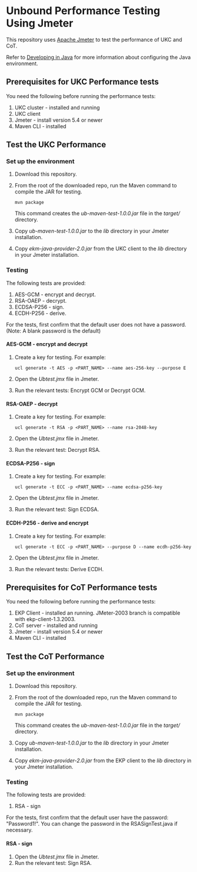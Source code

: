 # Unbound Performance Testing Using Jmeter

This repository uses [Apache Jmeter](https://jmeter.apache.org/) to test the performance of UKC and CoT.

Refer to [Developing in Java](https://www.unboundtech.com/docs/UKC/UKC_Developers_Guide/HTML/Content/Products/UKC-EKM/UKC_Developers_Guide/DevelopingInJava/Developing_in_Java.htm) for more information about configuring the Java environment.

## Prerequisites for UKC Performance tests

You need the following before running the performance tests:
1. UKC cluster - installed and running
1. UKC client
1. Jmeter - install version 5.4 or newer
1. Maven CLI - installed

## Test the UKC Performance

### Set up the environment

1. Download this repository.
1. From the root of the downloaded repo, run the Maven command to compile the JAR for testing.

    `mvn package`
	
    This command creates the *ub-maven-test-1.0.0.jar* file in the *target/* directory.
1. Copy *ub-maven-test-1.0.0.jar* to the *lib* directory in your Jmeter installation.
1. Copy *ekm-java-provider-2.0.jar* from the UKC client to the *lib* directory in your Jmeter installation.

### Testing

The following tests are provided:
1. AES-GCM - encrypt and decrypt.
2. RSA-OAEP - decrypt.
3. ECDSA-P256 - sign.
4. ECDH-P256 - derive.

For the tests, first confirm that the default user does not have a password. (Note: A blank password is the default)

#### AES-GCM - encrypt and decrypt
1. Create a key for testing. For example:

    `ucl generate -t AES -p <PART_NAME> --name aes-256-key --purpose E`
1. Open the *Ubtest.jmx* file in Jmeter.
1. Run the relevant tests: Encrypt GCM or Decrypt GCM.

#### RSA-OAEP - decrypt
1. Create a key for testing. For example:

    `ucl generate -t RSA -p <PART_NAME> --name rsa-2048-key`
1. Open the *Ubtest.jmx* file in Jmeter.
1. Run the relevant test: Decrypt RSA.

#### ECDSA-P256 - sign
1. Create a key for testing. For example:

    `ucl generate -t ECC -p <PART_NAME> --name ecdsa-p256-key`
1. Open the *Ubtest.jmx* file in Jmeter.
1. Run the relevant test: Sign ECDSA.

#### ECDH-P256 - derive and encrypt
1. Create a key for testing. For example:

    `ucl generate -t ECC -p <PART_NAME> --purpose D --name ecdh-p256-key`
1. Open the *Ubtest.jmx* file in Jmeter.
1. Run the relevant tests: Derive ECDH.

## Prerequisites for CoT Performance tests

You need the following before running the performance tests:
1. EKP Client - installed an running. JMeter-2003 branch is compatible with ekp-client-1.3.2003.
1. CoT server - installed and running
1. Jmeter - install version 5.4 or newer
1. Maven CLI - installed

## Test the CoT Performance

### Set up the environment

1. Download this repository.
1. From the root of the downloaded repo, run the Maven command to compile the JAR for testing.

    `mvn package`
	
    This command creates the *ub-maven-test-1.0.0.jar* file in the *target/* directory.
1. Copy *ub-maven-test-1.0.0.jar* to the *lib* directory in your Jmeter installation.
1. Copy *ekm-java-provider-2.0.jar* from the EKP client to the *lib* directory in your Jmeter installation.

### Testing

The following tests are provided:
1. RSA - sign

For the tests, first confirm that the default user have the password: "Password1!".
You can change the password in the RSASignTest.java if necessary.

#### RSA - sign
1. Open the *Ubtest.jmx* file in Jmeter.
1. Run the relevant test: Sign RSA.

